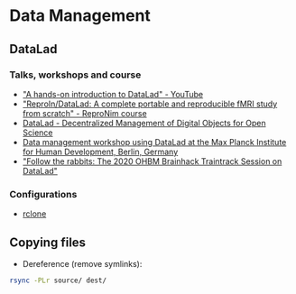 # Data Management

## DataLad

### Talks, workshops and course

- ["A hands-on introduction to DataLad" - YouTube](https://www.youtube.com/watch?v=_I3JFhJJtW0&feature=emb_logo)
- ["ReproIn/DataLad: A complete portable and reproducible fMRI study from scratch" - ReproNim course](http://www.repronim.org/ohbm2018-training/03-01-reproin/)
- [DataLad - Decentralized Management of Digital Objects for Open Science](https://www.youtube.com/watch?v=pIGFS8XDjco)
- [Data management workshop using DataLad at the Max Planck Institute for Human Development, Berlin, Germany](https://adswa.github.io/mpi-datamanagement-ws/)
- ["Follow the rabbits: The 2020 OHBM Brainhack Traintrack Session on DataLad"](https://www.youtube.com/watch?v=L5A0MXqFrOY)

### Configurations

- [rclone](https://rclone.org/)


## Copying files

- Dereference (remove symlinks):

```bash
rsync -PLr source/ dest/
```
